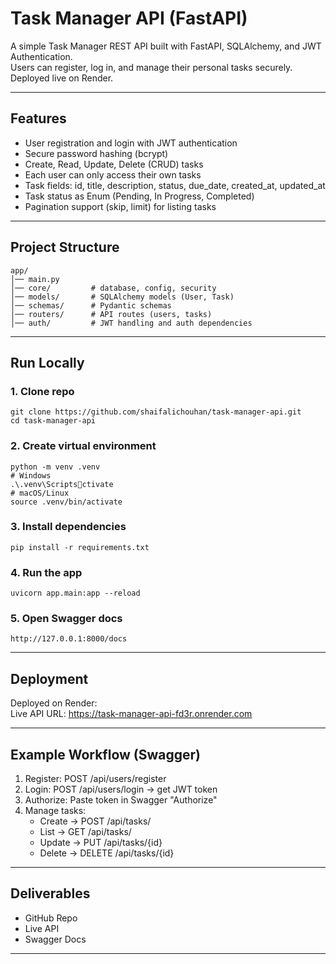 # Task Manager API (FastAPI)

A simple Task Manager REST API built with FastAPI, SQLAlchemy, and JWT Authentication.  
Users can register, log in, and manage their personal tasks securely.  
Deployed live on Render.

---

## Features
- User registration and login with JWT authentication  
- Secure password hashing (bcrypt)  
- Create, Read, Update, Delete (CRUD) tasks  
- Each user can only access their own tasks  
- Task fields: id, title, description, status, due_date, created_at, updated_at  
- Task status as Enum (Pending, In Progress, Completed)  
- Pagination support (skip, limit) for listing tasks  

---

## Project Structure
```
app/
│── main.py
│── core/         # database, config, security
│── models/       # SQLAlchemy models (User, Task)
│── schemas/      # Pydantic schemas
│── routers/      # API routes (users, tasks)
│── auth/         # JWT handling and auth dependencies
```

---

## Run Locally

### 1. Clone repo
```
git clone https://github.com/shaifalichouhan/task-manager-api.git
cd task-manager-api
```

### 2. Create virtual environment
```
python -m venv .venv
# Windows
.\.venv\Scriptsctivate
# macOS/Linux
source .venv/bin/activate
```

### 3. Install dependencies
```
pip install -r requirements.txt
```

### 4. Run the app
```
uvicorn app.main:app --reload
```

### 5. Open Swagger docs
```
http://127.0.0.1:8000/docs
```

---

## Deployment
Deployed on Render:  
Live API URL: https://task-manager-api-fd3r.onrender.com

---

## Example Workflow (Swagger)
1. Register: POST /api/users/register  
2. Login: POST /api/users/login → get JWT token  
3. Authorize: Paste token in Swagger "Authorize"  
4. Manage tasks:  
   - Create → POST /api/tasks/  
   - List → GET /api/tasks/  
   - Update → PUT /api/tasks/{id}  
   - Delete → DELETE /api/tasks/{id}  

---

## Deliverables
- GitHub Repo  
- Live API  
- Swagger Docs  

---


